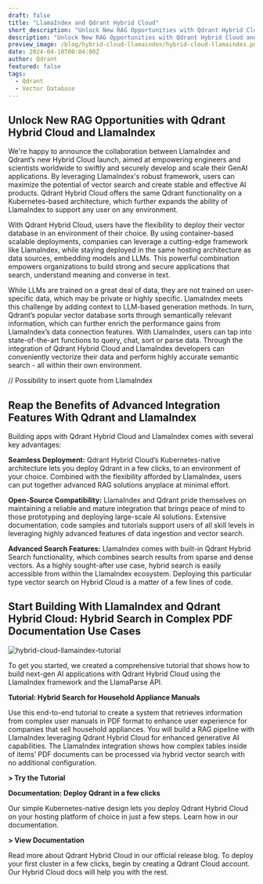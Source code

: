 ```yaml
---
draft: false
title: "LlamaIndex and Qdrant Hybrid Cloud"
short_description: "Unlock New RAG Opportunities with Qdrant Hybrid Cloud and LlamaIndex." 
description: "Unlock New RAG Opportunities with Qdrant Hybrid Cloud and LlamaIndex."
preview_image: /blog/hybrid-cloud-llamaindex/hybrid-cloud-llamaindex.png
date: 2024-04-10T00:04:00Z
author: Qdrant
featured: false
tags:
  - Qdrant
  - Vector Database
---
```


## Unlock New RAG Opportunities with Qdrant Hybrid Cloud and LlamaIndex

We're happy to announce the collaboration between LlamaIndex and Qdrant’s new Hybrid Cloud launch, aimed at empowering engineers and scientists worldwide to swiftly and securely develop and scale their GenAI applications. By leveraging LlamaIndex's robust framework, users can maximize the potential of vector search and create stable and effective AI products. Qdrant Hybrid Cloud offers the same Qdrant functionality on a Kubernetes-based architecture, which further expands the ability of LlamaIndex to support any user on any environment.

With Qdrant Hybrid Cloud, users have the flexibility to deploy their vector database in an environment of their choice. By using container-based scalable deployments, companies can leverage a cutting-edge framework like LlamaIndex, while staying deployed in the same hosting architecture as data sources, embedding models and LLMs. This powerful combination empowers organizations to build strong and secure applications that search, understand meaning and converse in text.

While LLMs are trained on a great deal of data, they are not trained on user-specific data, which may be private or highly specific. LlamaIndex meets this challenge by adding context to LLM-based generation methods. In turn, Qdrant’s popular vector database sorts through semantically relevant information, which can further enrich the performance gains from LlamaIndex’s data connection features. With LlamaIndex, users can tap into state-of-the-art functions to query, chat, sort or parse data. Through the integration of Qdrant Hybrid Cloud and LlamaIndex developers can conveniently vectorize their data and perform highly accurate semantic search - all within their own environment.

// Possibility to insert quote from LlamaIndex

## Reap the Benefits of Advanced Integration Features With Qdrant and LlamaIndex

Building apps with Qdrant Hybrid Cloud and LlamaIndex comes with several key advantages:

**Seamless Deployment:** Qdrant Hybrid Cloud’s Kubernetes-native architecture lets you deploy Qdrant in a few clicks, to an environment of your choice. Combined with the flexibility afforded by LlamaIndex, users can put together advanced RAG solutions anyplace at minimal effort.

**Open-Source Compatibility:** LlamaIndex and Qdrant pride themselves on maintaining a reliable and mature integration that brings peace of mind to those prototyping and deploying large-scale AI solutions. Extensive documentation, code samples and tutorials support users of all skill levels in leveraging highly advanced features of data ingestion and vector search.

**Advanced Search Features:** LlamaIndex comes with built-in Qdrant Hybrid Search functionality, which combines search results from sparse and dense vectors. As a highly sought-after use case, hybrid search is easily accessible from within the LlamaIndex ecosystem. Deploying this particular type vector search on Hybrid Cloud is a matter of a few lines of code.

## Start Building With LlamaIndex and Qdrant Hybrid Cloud: Hybrid Search in Complex PDF Documentation Use Cases

![hybrid-cloud-llamaindex-tutorial](/blog/hybrid-cloud-llamaindex/hybrid-cloud-llamaindex-tutorial.png)

To get you started, we created a comprehensive tutorial that shows how to build next-gen AI applications with Qdrant Hybrid Cloud using the LlamaIndex framework and the LlamaParse API.

**Tutorial: Hybrid Search for Household Appliance Manuals**

Use this end-to-end tutorial to create a system that retrieves information from complex user manuals in PDF format to enhance user experience for companies that sell household appliances. You will build a RAG pipeline with LlamaIndex leveraging Qdrant Hybrid Cloud for enhanced generative AI capabilities. The LlamaIndex integration shows how complex tables inside of items’ PDF documents can be processed via hybrid vector search with no additional configuration.

**> Try the Tutorial**

**Documentation: Deploy Qdrant in a few clicks**

Our simple Kubernetes-native design lets you deploy Qdrant Hybrid Cloud on your hosting platform of choice in just a few steps. Learn how in our documentation.

**> View Documentation**

Read more about Qdrant Hybrid Cloud in our official release blog. To deploy your first cluster in a few clicks, begin by creating a Qdrant Cloud account. Our Hybrid Cloud docs will help you with the rest.